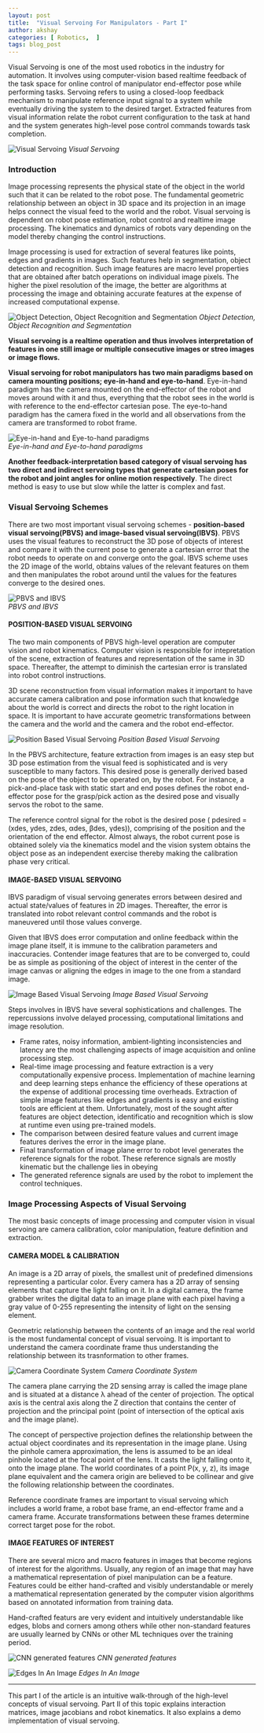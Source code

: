 ```yaml
---
layout: post
title:  "Visual Servoing For Manipulators - Part I"
author: akshay
categories: [ Robotics,  ]
tags: blog_post
---
```


Visual Servoing is one of the most used robotics in the industry for automation. It involves using computer-vision based realtime feedback of the task space for online control of manipulator end-effector pose while performing tasks. Servoing refers to using a closed-loop feedback mechanism to manipulate reference input signal to a system while eventually driving the system to the desired target. Extracted features from visual information relate the robot current configuration to the task at hand and the system generates high-level pose control commands towards task completion.

![Visual Servoing]({{site.baseurl}}/assets/images/visual_servoing/visual_servoing.gif ) *Visual Servoing*

### Introduction

Image processing represents the physical state of the object in the world such that it can be related to the robot pose. The fundamental geometric relationship between an object in 3D space and its projection in an image helps connect the visual feed to the world and the robot. Visual servoing is dependent on robot pose estimation, robot control and realtime image processing. The kinematics and dynamics of robots vary depending on the model thereby changing the control instructions. 

Image processing is used for extraction of several features like points, edges and gradients in images. Such features help in segmentation, object detection and recognition. Such image features are macro level properties that are obtained after batch operations on individual image pixels. The higher the pixel resolution of the image, the better are algorithms at processing the image and obtaining accurate features at the expense of increased computational expense. 

![Object Detection, Object Recognition and Segmentation]({{site.baseurl}}/assets/images/visual_servoing/ip.jpg ) *Object Detection, Object Recognition and Segmentation*

**Visual servoing is a realtime operation and thus involves interpretation of features in one still image or multiple consecutive images or streo images or image flows.**

**Visual servoing for robot manipulators has two main paradigms based on camera mounting positions; eye-in-hand and eye-to-hand**. Eye-in-hand paradigm has the camera mounted on the end-effector of the robot and moves around with it and thus, everything that the robot sees in the world is with reference to the end-effector cartesian pose. The eye-to-hand paradigm has the camera fixed in the world and all observations from the camera are transformed to robot frame.

![Eye-in-hand and Eye-to-hand paradigms]({{site.baseurl}}/assets/images/visual_servoing/paradigm.png ) <br> *Eye-in-hand and Eye-to-hand paradigms*

**Another feedback-interpretation based category of visual servoing has two direct and indirect servoing types that generate cartesian poses for the robot and joint angles for online motion respectively**. The direct method is easy to use but slow while the latter is complex and fast.


### Visual Servoing Schemes

There are two most important visual servoing schemes - **position-based visual servoing(PBVS) and image-based visual servoing(IBVS)**. PBVS uses the visual features to reconstruct the 3D pose of objects of interest and compare it with the current pose to generate a cartesian error that the robot needs to operate on and converge onto the goal. IBVS scheme uses the 2D image of the world, obtains values of the relevant features on them and then manipulates the robot around until the values for the features converge to the desired ones.

![PBVS and IBVS]({{site.baseurl}}/assets/images/visual_servoing/schemes.jpg ) <br> *PBVS and IBVS*

#### POSITION-BASED VISUAL SERVOING

The two main components of PBVS high-level operation are computer vision and robot kinematics. Computer vision is responsible for intepretation of the scene, extraction of features and representation of the same in 3D space. Thereafter, the attempt to diminish the cartesian error is translated into robot control instructions. 

3D scene reconstruction from visual information makes it important to have accurate camera calibration and pose information such that knowledge about the world is correct and directs the robot to the right location in space. It is important to have accurate geometric transformations between the camera and the world and the camera and the robot end-effector.

![Position Based Visual Servoing]({{site.baseurl}}/assets/images/visual_servoing/pbvs.png ) *Position Based Visual Servoing*

In the PBVS architecture, feature extraction from images is an easy step but 3D pose estimation from the visual feed is sophisticated and is very susceptible to many factors. This desired pose is generally derived based on the pose of the object to be operated on, by the robot. For instance, a pick-and-place task with static start and end poses defines the robot end-effector pose for the grasp/pick action as the desired pose and visually servos the robot to the same. 

The reference control signal for the robot is the desired pose ( pdesired = (xdes, ydes, zdes, αdes, βdes, γdes)), comprising of the position and the orientation of the end effector. Almost always, the robot current pose is obtained solely via the kinematics model and the vision system obtains the object pose as an independent exercise thereby making the calibration phase very critical.


#### IMAGE-BASED VISUAL SERVOING

IBVS paradigm of visual servoing generates errors between desired and actual state/values of features in 2D images. Thereafter, the error is translated into robot relevant control commands and the robot is maneuvered until those values converge. 

Given that IBVS does error computation and online feedback within the image plane itself, it is immune to the calibration parameters and inaccuracies. Contender image features that are to be converged to, could be as simple as positioning of the object of interest in the center of the image canvas or aligning the edges in image to the one from a standard image.

![Image Based Visual Servoing]({{site.baseurl}}/assets/images/visual_servoing/ibvs.png ) *Image Based Visual Servoing*

Steps involves in IBVS have several sophistications and challenges. The repercussions involve delayed processing, computational limitations and image resolution.

* Frame rates, noisy information, ambient-lighting inconsistencies and latency are the most challenging aspects of image acquisition and online processing step.
* Real-time image processing and feature extraction is a very computationally expensive process. Implementation of machine learning and deep learning steps enhance the efficiency of these operations at the expense of additional processing time overheads. Extraction of simple image features like edges and gradients is easy and existing tools are efficient at them. Unfortunately, most of the sought after features are object detection, identificatio and recognition which is slow at runtime even using pre-trained models.
* The comparison between desired feature values and current image features derives the error in the image plane.
* Final transformation of image plane error to robot level generates the reference signals for the robot. These reference signals are mostly kinematic but the challenge lies in obeying
* The generated reference signals are used by the robot to implement the control techniques.

### Image Processing Aspects of Visual Servoing

The most basic concepts of image processing and computer vision in visual servoing are camera calibration, color manipulation, feature definition and extraction. 

#### CAMERA MODEL & CALIBRATION

An image is a 2D array of pixels, the smallest unit of predefined dimensions representing a particular color. Every camera has a 2D array of sensing elements that capture the light falling on it. In a digital camera, the frame grabber writes the digital data to an image plane with each pixel having a gray value of 0-255 representing the intensity of light on the sensing element. 

Geometric relationship between the contents of an image and the real world is the most fundamental concept of visual servoing. It is important to understand the camera coordinate frame thus understanding the relationship between its trasnformation to other frames.

![Camera Coordinate System]({{site.baseurl}}/assets/images/visual_servoing/camera_coordinates.png ) *Camera Coordinate System*

The camera plane carrying the 2D sensing array is called the image plane and is situated at a distance λ ahead of the center of projection. The optical axis is the central axis along the Z direction that contains the center of projection and the principal point (point of intersection of the optical axis and the image plane). 

The concept of perspective projection defines the relationship between the actual object coordinates and its representation in the image plane. Using the pinhole camera approximation, the lens is assumed to be an ideal pinhole located at the focal point of the lens. It casts the light falling onto it, onto the image plane. The world coordinates of a point P(x, y, z), its image plane equivalent and the camera origin are believed to be collinear and give the following relationship between the coordinates. 

Reference coordinate frames are important to visual servoing which includes a world frame, a robot base frame, an end-effector frame and a camera frame. Accurate transformations between these frames determine correct target pose for the robot.

#### IMAGE FEATURES OF INTEREST

There are several micro and macro features in images that become regions of interest for the algorithms. Usually, any region of an image that may have a mathematical representation of pixel manipulation can be a feature. Features could be either hand-crafted and visibly understandable or merely a mathematical representation generated by the computer vision algorithms based on annotated information from training data. 

Hand-crafted featurs are very evident and intuitively understandable like edges, blobs and corners among others while other non-standard features are usually learned by CNNs or other ML techniques over the training period.

![CNN generated features]({{site.baseurl}}/assets/images/visual_servoing/cnn_visualize.png ) *CNN generated features*

![Edges In An Image]({{site.baseurl}}/assets/images/visual_servoing/edge.jpeg ) *Edges In An Image*
<hr>

This part I of the article is an intuitive walk-through of the high-level concepts of visual servoing. Part II of this topic explains interaction matrices, image jacobians and robot kinematics. It also explains a demo implementation of visual servoing.

